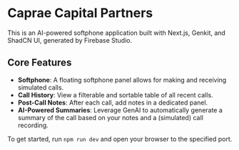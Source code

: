 # Caprae Capital Partners

This is an AI-powered softphone application built with Next.js, Genkit, and ShadCN UI, generated by Firebase Studio.

## Core Features

- **Softphone**: A floating softphone panel allows for making and receiving simulated calls.
- **Call History**: View a filterable and sortable table of all recent calls.
- **Post-Call Notes**: After each call, add notes in a dedicated panel.
- **AI-Powered Summaries**: Leverage GenAI to automatically generate a summary of the call based on your notes and a (simulated) call recording.

To get started, run `npm run dev` and open your browser to the specified port.
